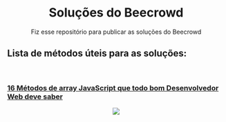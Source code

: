 <h1 align="center"> Soluções do Beecrowd </h1>

<p align="center">Fiz esse repositório para publicar as soluções do Beecrowd <br>
<h2>Lista de métodos úteis para as soluções: </h2>
<br>
</p>

<h3>
<a href= "https://terminalroot.com.br/2021/09/16-metodos-de-array-javascript-que-todo-bom-desenvolvedor-web-deve-saber.html">
                                                 16 Métodos de array JavaScript que todo bom Desenvolvedor Web deve saber</a>
</h3>


<p align="center">
<img src="http://img.shields.io/static/v1?label=STATUS&message=EM%20DESENVOLVIMENTO&color=GREEN&style=for-the-badge"/>
</p>

